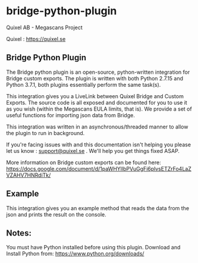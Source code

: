 # bridge-python-plugin

Quixel AB - Megascans Project

Quixel : https://quixel.se

## Bridge Python Plugin

The Bridge python plugin is an open-source, python-written integration for Bridge custom exports. The plugin is written with both Python 2.7.15 and Python 3.7.1, both plugins essentially perform the same task(s).

This integration gives you a LiveLink between Quixel Bridge and Custom Exports. The source code is all exposed
and documented for you to use it as you wish (within the Megascans EULA limits, that is).
We provide a set of useful functions for importing json data from Bridge.

This integration was written in an asynchronous/threaded manner to allow the plugin to run in background.

If you're facing issues with and this documentation isn't helping you please let us know : support@quixel.se . We'll help you get things fixed ASAP.

More information on Bridge custom exports can be found here: https://docs.google.com/document/d/1paWHYllbPVuGgFi6plvsETZrFo4LaZVZAHV7HNRdiTk/

## Example

This integration gives you an example method that reads the data from the json and prints the result on the console. 

## Notes:

You must have Python installed before using this plugin.
Download and Install Python from: https://www.python.org/downloads/
